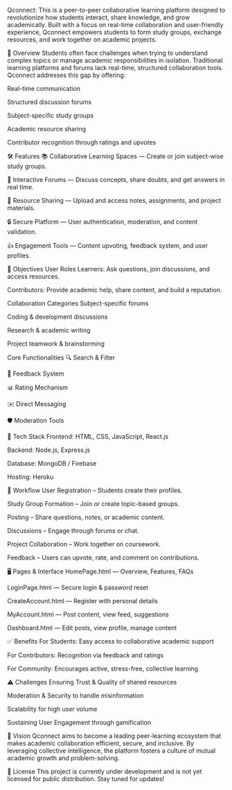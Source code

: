 Qconnect: This is a peer-to-peer collaborative learning platform designed to revolutionize how students interact, share knowledge, and grow academically. Built with a focus on real-time collaboration and user-friendly experience, Qconnect empowers students to form study groups, exchange resources, and work together on academic projects.

🚀 Overview
Students often face challenges when trying to understand complex topics or manage academic responsibilities in isolation. Traditional learning platforms and forums lack real-time, structured collaboration tools. Qconnect addresses this gap by offering:

Real-time communication

Structured discussion forums

Subject-specific study groups

Academic resource sharing

Contributor recognition through ratings and upvotes

🛠️ Features
📚 Collaborative Learning Spaces — Create or join subject-wise study groups.

💬 Interactive Forums — Discuss concepts, share doubts, and get answers in real time.

📁 Resource Sharing — Upload and access notes, assignments, and project materials.

🔒 Secure Platform — User authentication, moderation, and content validation.

👍 Engagement Tools — Content upvoting, feedback system, and user profiles.

🎯 Objectives
User Roles
Learners: Ask questions, join discussions, and access resources.

Contributors: Provide academic help, share content, and build a reputation.

Collaboration Categories
Subject-specific forums

Coding & development discussions

Research & academic writing

Project teamwork & brainstorming

Core Functionalities
🔍 Search & Filter

📢 Feedback System

📊 Rating Mechanism

✉️ Direct Messaging

🛡️ Moderation Tools

🧰 Tech Stack
Frontend: HTML, CSS, JavaScript, React.js

Backend: Node.js, Express.js

Database: MongoDB / Firebase

Hosting: Heroku

🔄 Workflow
User Registration – Students create their profiles.

Study Group Formation – Join or create topic-based groups.

Posting – Share questions, notes, or academic content.

Discussions – Engage through forums or chat.

Project Collaboration – Work together on coursework.

Feedback – Users can upvote, rate, and comment on contributions.

🖥️ Pages & Interface
HomePage.html — Overview, Features, FAQs

LoginPage.html — Secure login & password reset

CreateAccount.html — Register with personal details

MyAccount.html — Post content, view feed, suggestions

Dashboard.html — Edit posts, view profile, manage content

✅ Benefits
For Students: Easy access to collaborative academic support

For Contributors: Recognition via feedback and ratings

For Community: Encourages active, stress-free, collective learning

⚠️ Challenges
Ensuring Trust & Quality of shared resources

Moderation & Security to handle misinformation

Scalability for high user volume

Sustaining User Engagement through gamification

🧠 Vision
Qconnect aims to become a leading peer-learning ecosystem that makes academic collaboration efficient, secure, and inclusive. By leveraging collective intelligence, the platform fosters a culture of mutual academic growth and problem-solving.

📄 License
This project is currently under development and is not yet licensed for public distribution. Stay tuned for updates!